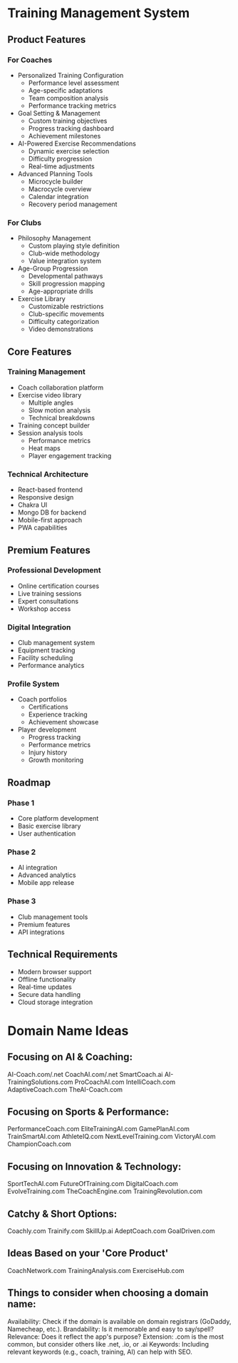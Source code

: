 # Training Management System

## Product Features

### For Coaches

-   Personalized Training Configuration
    -   Performance level assessment
    -   Age-specific adaptations
    -   Team composition analysis
    -   Performance tracking metrics
-   Goal Setting & Management
    -   Custom training objectives
    -   Progress tracking dashboard
    -   Achievement milestones
-   AI-Powered Exercise Recommendations
    -   Dynamic exercise selection
    -   Difficulty progression
    -   Real-time adjustments
-   Advanced Planning Tools
    -   Microcycle builder
    -   Macrocycle overview
    -   Calendar integration
    -   Recovery period management

### For Clubs

-   Philosophy Management
    -   Custom playing style definition
    -   Club-wide methodology
    -   Value integration system
-   Age-Group Progression
    -   Developmental pathways
    -   Skill progression mapping
    -   Age-appropriate drills
-   Exercise Library
    -   Customizable restrictions
    -   Club-specific movements
    -   Difficulty categorization
    -   Video demonstrations

## Core Features

### Training Management

-   Coach collaboration platform
-   Exercise video library
    -   Multiple angles
    -   Slow motion analysis
    -   Technical breakdowns
-   Training concept builder
-   Session analysis tools
    -   Performance metrics
    -   Heat maps
    -   Player engagement tracking

### Technical Architecture

-   React-based frontend
-   Responsive design
-   Chakra UI
-   Mongo DB for backend
-   Mobile-first approach
-   PWA capabilities

## Premium Features

### Professional Development

-   Online certification courses
-   Live training sessions
-   Expert consultations
-   Workshop access

### Digital Integration

-   Club management system
-   Equipment tracking
-   Facility scheduling
-   Performance analytics

### Profile System

-   Coach portfolios
    -   Certifications
    -   Experience tracking
    -   Achievement showcase
-   Player development
    -   Progress tracking
    -   Performance metrics
    -   Injury history
    -   Growth monitoring

## Roadmap

### Phase 1

-   Core platform development
-   Basic exercise library
-   User authentication

### Phase 2

-   AI integration
-   Advanced analytics
-   Mobile app release

### Phase 3

-   Club management tools
-   Premium features
-   API integrations

## Technical Requirements

-   Modern browser support
-   Offline functionality
-   Real-time updates
-   Secure data handling
-   Cloud storage integration

# Domain Name Ideas

## Focusing on AI & Coaching:

AI-Coach.com/.net
CoachAI.com/.net
SmartCoach.ai
AI-TrainingSolutions.com
ProCoachAI.com
IntelliCoach.com
AdaptiveCoach.com
TheAI-Coach.com

## Focusing on Sports & Performance:

PerformanceCoach.com
EliteTrainingAI.com
GamePlanAI.com
TrainSmartAI.com
AthleteIQ.com
NextLevelTraining.com
VictoryAI.com
ChampionCoach.com

##  Focusing on Innovation & Technology:

SportTechAI.com
FutureOfTraining.com
DigitalCoach.com
EvolveTraining.com
TheCoachEngine.com
TrainingRevolution.com

## Catchy & Short Options:

Coachly.com
Trainify.com
SkillUp.ai
AdeptCoach.com
GoalDriven.com

## Ideas Based on your 'Core Product'

CoachNetwork.com
TrainingAnalysis.com
ExerciseHub.com

## Things to consider when choosing a domain name:

Availability: Check if the domain is available on domain registrars (GoDaddy, Namecheap, etc.).
Brandability: Is it memorable and easy to say/spell?
Relevance: Does it reflect the app's purpose?
Extension: .com is the most common, but consider others like .net, .io, or .ai
Keywords: Including relevant keywords (e.g., coach, training, AI) can help with SEO.
